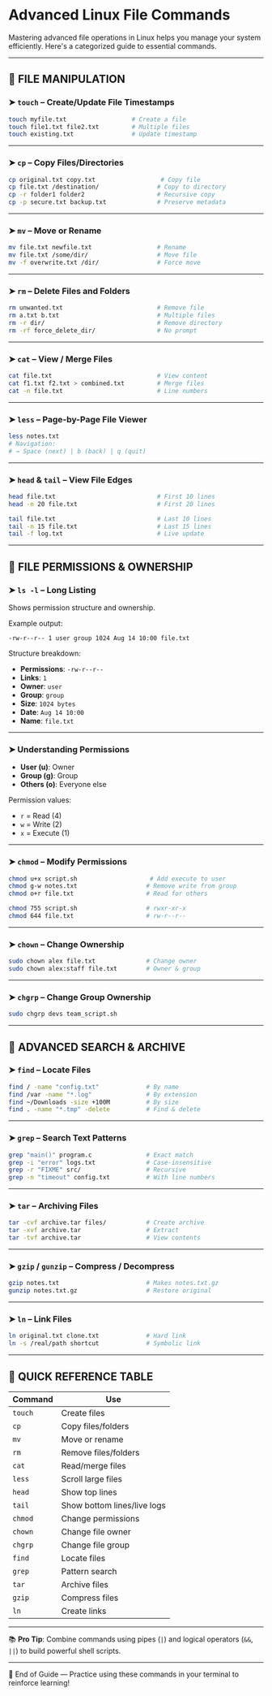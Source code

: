 #  Advanced Linux File Commands

Mastering advanced file operations in Linux helps you manage your system efficiently. Here's a categorized guide to essential commands.

---

## 📍 FILE MANIPULATION

### ➤ `touch` – Create/Update File Timestamps

```bash
touch myfile.txt                  # Create a file
touch file1.txt file2.txt         # Multiple files
touch existing.txt                # Update timestamp
```

---

### ➤ `cp` – Copy Files/Directories

```bash
cp original.txt copy.txt                  # Copy file
cp file.txt /destination/                # Copy to directory
cp -r folder1 folder2                    # Recursive copy
cp -p secure.txt backup.txt              # Preserve metadata
```

---

### ➤ `mv` – Move or Rename

```bash
mv file.txt newfile.txt                  # Rename
mv file.txt /some/dir/                   # Move file
mv -f overwrite.txt /dir/                # Force move
```

---

### ➤ `rm` – Delete Files and Folders

```bash
rm unwanted.txt                          # Remove file
rm a.txt b.txt                           # Multiple files
rm -r dir/                               # Remove directory
rm -rf force_delete_dir/                 # No prompt
```

---

### ➤ `cat` – View / Merge Files

```bash
cat file.txt                             # View content
cat f1.txt f2.txt > combined.txt         # Merge files
cat -n file.txt                          # Line numbers
```

---

### ➤ `less` – Page-by-Page File Viewer

```bash
less notes.txt
# Navigation:
# → Space (next) | b (back) | q (quit)
```

---

### ➤ `head` & `tail` – View File Edges

```bash
head file.txt                            # First 10 lines
head -n 20 file.txt                      # First 20 lines

tail file.txt                            # Last 10 lines
tail -n 15 file.txt                      # Last 15 lines
tail -f log.txt                          # Live update
```

---

## 🔐 FILE PERMISSIONS & OWNERSHIP

### ➤ `ls -l` – Long Listing

Shows permission structure and ownership.

Example output:
```
-rw-r--r-- 1 user group 1024 Aug 14 10:00 file.txt
```

Structure breakdown:

- **Permissions**: `-rw-r--r--`
- **Links**: `1`
- **Owner**: `user`
- **Group**: `group`
- **Size**: `1024 bytes`
- **Date**: `Aug 14 10:00`
- **Name**: `file.txt`

---

### ➤ Understanding Permissions

- **User (u)**: Owner
- **Group (g)**: Group
- **Others (o)**: Everyone else

Permission values:
- `r` = Read (4)
- `w` = Write (2)
- `x` = Execute (1)

---

### ➤ `chmod` – Modify Permissions

```bash
chmod u+x script.sh                    # Add execute to user
chmod g-w notes.txt                   # Remove write from group
chmod o+r file.txt                    # Read for others

chmod 755 script.sh                   # rwxr-xr-x
chmod 644 file.txt                    # rw-r--r--
```

---

### ➤ `chown` – Change Ownership

```bash
sudo chown alex file.txt              # Change owner
sudo chown alex:staff file.txt        # Owner & group
```

---

### ➤ `chgrp` – Change Group Ownership

```bash
sudo chgrp devs team_script.sh
```

---

## 📍 ADVANCED SEARCH & ARCHIVE

### ➤ `find` – Locate Files

```bash
find / -name "config.txt"             # By name
find /var -name "*.log"               # By extension
find ~/Downloads -size +100M          # By size
find . -name "*.tmp" -delete          # Find & delete
```

---

### ➤ `grep` – Search Text Patterns

```bash
grep "main()" program.c               # Exact match
grep -i "error" logs.txt              # Case-insensitive
grep -r "FIXME" src/                  # Recursive
grep -n "timeout" config.txt          # With line numbers
```

---

### ➤ `tar` – Archiving Files

```bash
tar -cvf archive.tar files/           # Create archive
tar -xvf archive.tar                  # Extract
tar -tvf archive.tar                  # View contents
```

---

### ➤ `gzip` / `gunzip` – Compress / Decompress

```bash
gzip notes.txt                        # Makes notes.txt.gz
gunzip notes.txt.gz                   # Restore original
```

---

### ➤ `ln` – Link Files

```bash
ln original.txt clone.txt             # Hard link
ln -s /real/path shortcut             # Symbolic link
```

---

## 📌 QUICK REFERENCE TABLE

| Command   | Use                            |
|-----------|---------------------------------|
| `touch`   | Create files                    |
| `cp`      | Copy files/folders              |
| `mv`      | Move or rename                  |
| `rm`      | Remove files/folders            |
| `cat`     | Read/merge files                |
| `less`    | Scroll large files              |
| `head`    | Show top lines                  |
| `tail`    | Show bottom lines/live logs     |
| `chmod`   | Change permissions              |
| `chown`   | Change file owner               |
| `chgrp`   | Change file group               |
| `find`    | Locate files                    |
| `grep`    | Pattern search                  |
| `tar`     | Archive files                   |
| `gzip`    | Compress files                  |
| `ln`      | Create links                    |

---

📚 **Pro Tip**: Combine commands using pipes (`|`) and logical operators (`&&`, `||`) to build powerful shell scripts.

---

🧩 End of Guide — Practice using these commands in your terminal to reinforce learning!
